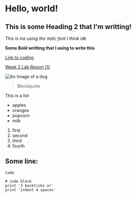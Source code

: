 # Hello, world! 
## This is some Heading 2 that I'm writting!
_This is me using the italic font I think idk_

**Some Bold writting that I using to write this**

[Link to coding](https://bubble.io/web-apps)

[Week 2 Lab Report (1)](https://aaamarque.github.io/cse15l-lab-reports/lab-report-1-week-2.html)


![An Image of a dog](https://th.bing.com/th/id/OIP.4_6rMgukSe-BphIT_xTFqgHaFj?pid=ImgDet&rs=1)

> Blockquote
 
This is a list
- apples
- oranges
- popcorn
- milk

1. first
2. second
3. third
4. fourth

Some line:
---------------------------
`Code`

```
# code block
print '3 backticks or'
print 'indent 4 spaces'
```







